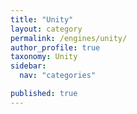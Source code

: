 ```yaml
---
title: "Unity"
layout: category
permalink: /engines/unity/
author_profile: true
taxonomy: Unity
sidebar:
  nav: "categories"

published: true
---
```

